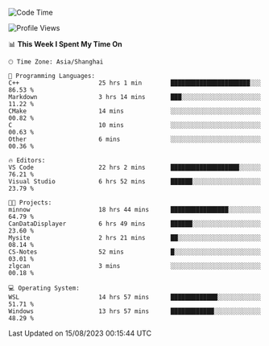 <!--START_SECTION:waka-->
![Code Time](http://img.shields.io/badge/Code%20Time-1%2C158%20hrs%2049%20mins-blue)

![Profile Views](http://img.shields.io/badge/Profile%20Views-1-blue)

📊 **This Week I Spent My Time On** 

```text
🕑︎ Time Zone: Asia/Shanghai

💬 Programming Languages: 
C++                      25 hrs 1 min        ██████████████████████░░░   86.53 % 
Markdown                 3 hrs 14 mins       ███░░░░░░░░░░░░░░░░░░░░░░   11.22 % 
CMake                    14 mins             ░░░░░░░░░░░░░░░░░░░░░░░░░   00.82 % 
C                        10 mins             ░░░░░░░░░░░░░░░░░░░░░░░░░   00.63 % 
Other                    6 mins              ░░░░░░░░░░░░░░░░░░░░░░░░░   00.36 % 

🔥 Editors: 
VS Code                  22 hrs 2 mins       ███████████████████░░░░░░   76.21 % 
Visual Studio            6 hrs 52 mins       ██████░░░░░░░░░░░░░░░░░░░   23.79 % 

🐱‍💻 Projects: 
minnow                   18 hrs 44 mins      ████████████████░░░░░░░░░   64.79 % 
CanDataDisplayer         6 hrs 49 mins       ██████░░░░░░░░░░░░░░░░░░░   23.60 % 
Mysite                   2 hrs 21 mins       ██░░░░░░░░░░░░░░░░░░░░░░░   08.14 % 
CS-Notes                 52 mins             █░░░░░░░░░░░░░░░░░░░░░░░░   03.01 % 
zlgcan                   3 mins              ░░░░░░░░░░░░░░░░░░░░░░░░░   00.18 % 

💻 Operating System: 
WSL                      14 hrs 57 mins      █████████████░░░░░░░░░░░░   51.71 % 
Windows                  13 hrs 57 mins      ████████████░░░░░░░░░░░░░   48.29 % 
```


 Last Updated on 15/08/2023 00:15:44 UTC
<!--END_SECTION:waka-->